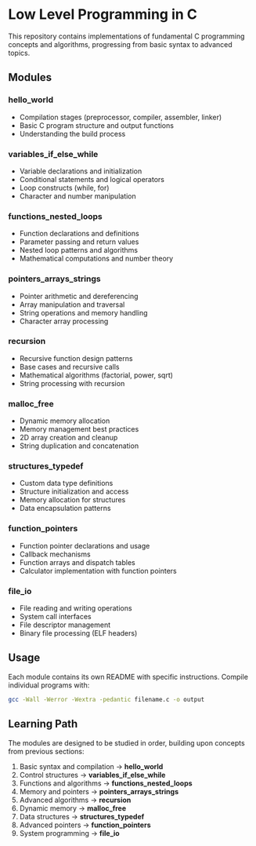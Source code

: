 # Low Level Programming in C

This repository contains implementations of fundamental C programming concepts and algorithms, progressing from basic syntax to advanced topics.

## Modules

### **hello_world**
- Compilation stages (preprocessor, compiler, assembler, linker)
- Basic C program structure and output functions
- Understanding the build process

### **variables_if_else_while**
- Variable declarations and initialization
- Conditional statements and logical operators
- Loop constructs (while, for)
- Character and number manipulation

### **functions_nested_loops**
- Function declarations and definitions
- Parameter passing and return values
- Nested loop patterns and algorithms
- Mathematical computations and number theory

### **pointers_arrays_strings**
- Pointer arithmetic and dereferencing
- Array manipulation and traversal
- String operations and memory handling
- Character array processing

### **recursion**
- Recursive function design patterns
- Base cases and recursive calls
- Mathematical algorithms (factorial, power, sqrt)
- String processing with recursion

### **malloc_free**
- Dynamic memory allocation
- Memory management best practices
- 2D array creation and cleanup
- String duplication and concatenation

### **structures_typedef**
- Custom data type definitions
- Structure initialization and access
- Memory allocation for structures
- Data encapsulation patterns

### **function_pointers**
- Function pointer declarations and usage
- Callback mechanisms
- Function arrays and dispatch tables
- Calculator implementation with function pointers

### **file_io**
- File reading and writing operations
- System call interfaces
- File descriptor management
- Binary file processing (ELF headers)

## Usage

Each module contains its own README with specific instructions. Compile individual programs with:

```bash
gcc -Wall -Werror -Wextra -pedantic filename.c -o output
```

## Learning Path

The modules are designed to be studied in order, building upon concepts from previous sections:

1. Basic syntax and compilation → **hello_world**
2. Control structures → **variables_if_else_while** 
3. Functions and algorithms → **functions_nested_loops**
4. Memory and pointers → **pointers_arrays_strings**
5. Advanced algorithms → **recursion**
6. Dynamic memory → **malloc_free**
7. Data structures → **structures_typedef**
8. Advanced pointers → **function_pointers**
9. System programming → **file_io**
